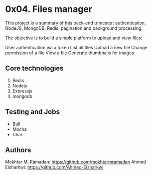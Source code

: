 # 0x04. Files manager

This project is a summary of this back-end trimester: authentication, NodeJS, MongoDB, Redis, pagination and background processing.

The objective is to build a simple platform to upload and view files:

User authentication via a token
List all files
Upload a new file
Change permission of a file
View a file
Generate thumbnails for images

## Core technologies
1. Redis
2. Nodejs
3. Expressjs
4. mongodb


## Testing and Jobs
- Bull
- Mocha
- Chai

## Authors
Mokhtar M. Ramadan: https://github.com/mokhtarmramadan
Ahmed Elsharkwi: https://github.com/Ahmed-Elsharkwi
